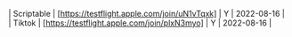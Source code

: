 | Scriptable | [https://testflight.apple.com/join/uN1vTqxk] | Y | 2022-08-16 |
| Tiktok | [https://testflight.apple.com/join/plxN3myo] | Y | 2022-08-16 |
